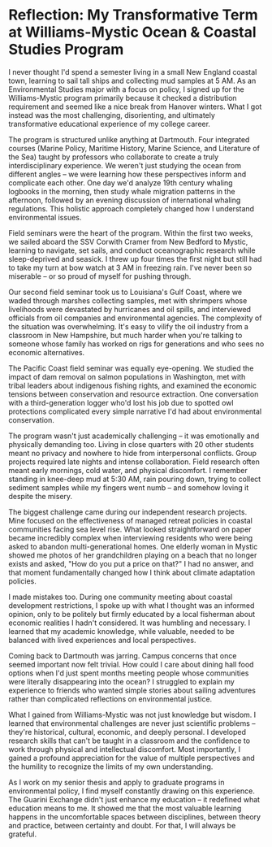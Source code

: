 # Reflection: My Transformative Term at Williams-Mystic Ocean & Coastal Studies Program

I never thought I'd spend a semester living in a small New England coastal town, learning to sail tall ships and collecting mud samples at 5 AM. As an Environmental Studies major with a focus on policy, I signed up for the Williams-Mystic program primarily because it checked a distribution requirement and seemed like a nice break from Hanover winters. What I got instead was the most challenging, disorienting, and ultimately transformative educational experience of my college career.

The program is structured unlike anything at Dartmouth. Four integrated courses (Marine Policy, Maritime History, Marine Science, and Literature of the Sea) taught by professors who collaborate to create a truly interdisciplinary experience. We weren't just studying the ocean from different angles – we were learning how these perspectives inform and complicate each other. One day we'd analyze 19th century whaling logbooks in the morning, then study whale migration patterns in the afternoon, followed by an evening discussion of international whaling regulations. This holistic approach completely changed how I understand environmental issues.

Field seminars were the heart of the program. Within the first two weeks, we sailed aboard the SSV Corwith Cramer from New Bedford to Mystic, learning to navigate, set sails, and conduct oceanographic research while sleep-deprived and seasick. I threw up four times the first night but still had to take my turn at bow watch at 3 AM in freezing rain. I've never been so miserable – or so proud of myself for pushing through.

Our second field seminar took us to Louisiana's Gulf Coast, where we waded through marshes collecting samples, met with shrimpers whose livelihoods were devastated by hurricanes and oil spills, and interviewed officials from oil companies and environmental agencies. The complexity of the situation was overwhelming. It's easy to vilify the oil industry from a classroom in New Hampshire, but much harder when you're talking to someone whose family has worked on rigs for generations and who sees no economic alternatives.

The Pacific Coast field seminar was equally eye-opening. We studied the impact of dam removal on salmon populations in Washington, met with tribal leaders about indigenous fishing rights, and examined the economic tensions between conservation and resource extraction. One conversation with a third-generation logger who'd lost his job due to spotted owl protections complicated every simple narrative I'd had about environmental conservation.

The program wasn't just academically challenging – it was emotionally and physically demanding too. Living in close quarters with 20 other students meant no privacy and nowhere to hide from interpersonal conflicts. Group projects required late nights and intense collaboration. Field research often meant early mornings, cold water, and physical discomfort. I remember standing in knee-deep mud at 5:30 AM, rain pouring down, trying to collect sediment samples while my fingers went numb – and somehow loving it despite the misery.

The biggest challenge came during our independent research projects. Mine focused on the effectiveness of managed retreat policies in coastal communities facing sea level rise. What looked straightforward on paper became incredibly complex when interviewing residents who were being asked to abandon multi-generational homes. One elderly woman in Mystic showed me photos of her grandchildren playing on a beach that no longer exists and asked, "How do you put a price on that?" I had no answer, and that moment fundamentally changed how I think about climate adaptation policies.

I made mistakes too. During one community meeting about coastal development restrictions, I spoke up with what I thought was an informed opinion, only to be politely but firmly educated by a local fisherman about economic realities I hadn't considered. It was humbling and necessary. I learned that my academic knowledge, while valuable, needed to be balanced with lived experiences and local perspectives.

Coming back to Dartmouth was jarring. Campus concerns that once seemed important now felt trivial. How could I care about dining hall food options when I'd just spent months meeting people whose communities were literally disappearing into the ocean? I struggled to explain my experience to friends who wanted simple stories about sailing adventures rather than complicated reflections on environmental justice.

What I gained from Williams-Mystic was not just knowledge but wisdom. I learned that environmental challenges are never just scientific problems – they're historical, cultural, economic, and deeply personal. I developed research skills that can't be taught in a classroom and the confidence to work through physical and intellectual discomfort. Most importantly, I gained a profound appreciation for the value of multiple perspectives and the humility to recognize the limits of my own understanding.

As I work on my senior thesis and apply to graduate programs in environmental policy, I find myself constantly drawing on this experience. The Guarini Exchange didn't just enhance my education – it redefined what education means to me. It showed me that the most valuable learning happens in the uncomfortable spaces between disciplines, between theory and practice, between certainty and doubt. For that, I will always be grateful.
